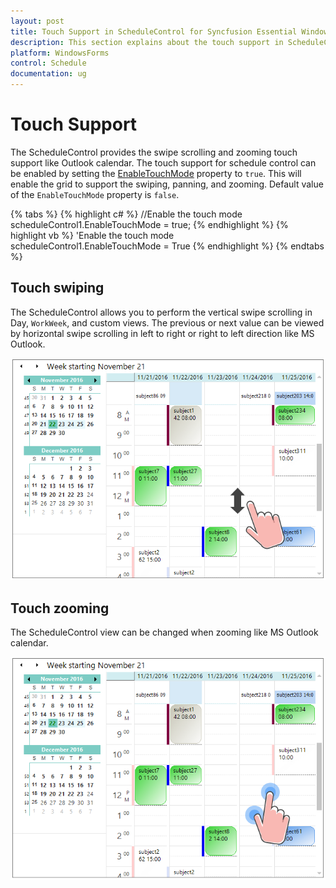 ```yaml
---
layout: post
title: Touch Support in ScheduleControl for Syncfusion Essential Windows Forms
description: This section explains about the touch support in ScheduleControl
platform: WindowsForms
control: Schedule
documentation: ug
--- 
```


# Touch Support

The ScheduleControl provides the swipe scrolling and zooming touch support like Outlook calendar. The touch support for schedule control can be enabled by setting the [EnableTouchMode](https://help.syncfusion.com/cr/windowsforms/Syncfusion.Windows.Forms.Schedule.ScheduleControl.html#Syncfusion_Windows_Forms_Schedule_ScheduleControl_EnableTouchMode) property to `true`. This will enable the grid to support the swiping, panning, and zooming. Default value of the `EnableTouchMode` property is `false`.

{% tabs %}
{% highlight c# %}
//Enable the touch mode
scheduleControl1.EnableTouchMode = true;
{% endhighlight %}
{% highlight vb %}
'Enable the touch mode
scheduleControl1.EnableTouchMode = True
{% endhighlight %}
{% endtabs %}

## Touch swiping

The ScheduleControl allows you to perform the vertical swipe scrolling in Day, `WorkWeek`, and custom views. The previous or next value can be viewed by horizontal swipe scrolling in left to right or right to left direction like MS Outlook.

![](TouchSupport_images/Schedule_img1.png)

## Touch zooming

The ScheduleControl view can be changed when zooming like MS Outlook calendar. 

![](TouchSupport_images/Schedule_img2.png)
